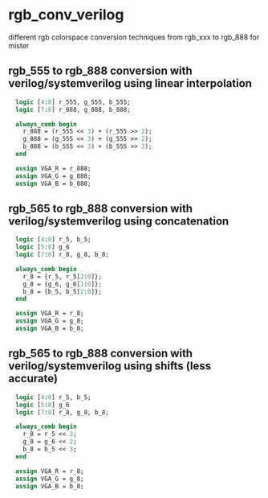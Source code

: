 # rgb_conv_verilog
different rgb colorspace conversion techniques from rgb_xxx to rgb_888 for mister

## rgb_555 to rgb_888 conversion with verilog/systemverilog using linear interpolation

```sv
  logic [4:0] r_555, g_555, b_555;
  logic [7:0] r_888, g_888, b_888;

  always_comb begin
    r_888 = (r_555 << 3) + (r_555 >> 2);
    g_888 = (g_555 << 3) + (g_555 >> 2);
    b_888 = (b_555 << 3) + (b_555 >> 2);
  end

  assign VGA_R = r_888;
  assign VGA_G = g_888;
  assign VGA_B = b_888;
```

## rgb_565 to rgb_888 conversion with verilog/systemverilog using concatenation

```sv
  logic [4:0] r_5, b_5;
  logic [5:0] g_6
  logic [7:0] r_8, g_8, b_8;

  always_comb begin
    r_8 = {r_5, r_5[2:0]};
    g_8 = {g_6, g_6[1:0]};
    b_8 = {b_5, b_5[2:0]};
  end

  assign VGA_R = r_8;
  assign VGA_G = g_8;
  assign VGA_B = b_8;
```

## rgb_565 to rgb_888 conversion with verilog/systemverilog using shifts (less accurate)

```sv
  logic [4:0] r_5, b_5;
  logic [5:0] g_6
  logic [7:0] r_8, g_8, b_8;

  always_comb begin
    r_8 = r_5 << 3;
    g_8 = g_6 << 2;
    b_8 = b_5 << 3;
  end

  assign VGA_R = r_8;
  assign VGA_G = g_8;
  assign VGA_B = b_8;
```
